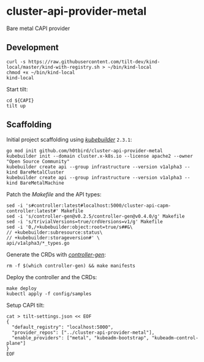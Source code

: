 # cluster-api-provider-metal
Bare metal CAPI provider

## Development
```
curl -s https://raw.githubusercontent.com/tilt-dev/kind-local/master/kind-with-registry.sh > ~/bin/kind-local
chmod +x ~/bin/kind-local
kind-local
```

Start tilt:
```
cd ${CAPI}
tilt up
```

## Scaffolding
Initial project scaffolding using *[kubebuilder](https://github.com/kubernetes-sigs/kubebuilder)* `2.3.1`:
```
go mod init github.com/h0tbird/cluster-api-provider-metal
kubebuilder init --domain cluster.x-k8s.io --license apache2 --owner "Open Source Community"
kubebuilder create api --group infrastructure --version v1alpha3 --kind BareMetalCluster
kubebuilder create api --group infrastructure --version v1alpha3 --kind BareMetalMachine
```

Patch the *Makefile* and the API types:
```
sed -i 's#controller:latest#localhost:5000/cluster-api-capm-controller:latest#' Makefile
sed -i 's/controller-gen@v0.2.5/controller-gen@v0.4.0/g' Makefile
sed -i 's/trivialVersions=true/crdVersions=v1/g' Makefile
sed -i '0,/+kubebuilder:object:root=true/s##&\
// +kubebuilder:subresource:status\
// +kubebuilder:storageversion#' \
api/v1alpha3/*_types.go
```

Generate the CRDs with *[controller-gen](https://github.com/kubernetes-sigs/controller-tools)*:
```
rm -f $(which controller-gen) && make manifests
```

Deploy the controller and the CRDs:
```
make deploy
kubectl apply -f config/samples
```

Setup CAPI tilt:
```
cat > tilt-settings.json << EOF
{
  "default_registry": "localhost:5000",
  "provider_repos": ["../cluster-api-provider-metal"],
  "enable_providers": ["metal", "kubeadm-bootstrap", "kubeadm-control-plane"]
}
EOF
```
